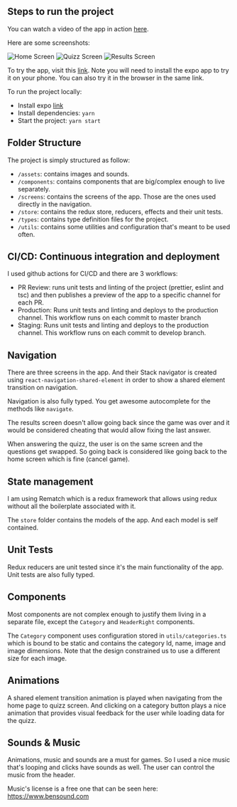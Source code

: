 ## Steps to run the project

You can watch a video of the app in action [here](https://www.loom.com/share/59045c7258d14c4bab84f15263542397).

Here are some screenshots:

![Home Screen](./assets/screenshots/home.jpeg "Home Screen") ![Quizz Screen](./assets/screenshots/quizz.jpeg "Quizz Screen") ![Results Screen](./assets/screenshots/results.jpeg "Results Screen")

To try the app, visit this [link](https://expo.io/@haikyuu/challenge?release-channel=production). Note you will need to install the expo app to try it on your phone. You can also try it in the browser in the same link.

To run the project locally:

- Install expo [link](https://docs.expo.io/)
- Install dependencies: `yarn`
- Start the project: `yarn start`

## Folder Structure

The project is simply structured as follow:

- `/assets`: contains images and sounds.
- `/components`: contains components that are big/complex enough to live separately.
- `/screens`: contains the screens of the app. Those are the ones used directly in the navigation.
- `/store`: contains the redux store, reducers, effects and their unit tests.
- `/types`: contains type definition files for the project.
- `/utils`: contains some utilities and configuration that's meant to be used often.

## CI/CD: Continuous integration and deployment

I used github actions for CI/CD and there are 3 workflows:

- PR Review: runs unit tests and linting of the project (prettier, eslint and tsc) and then publishes a preview of the app to a specific channel for each PR.
- Production: Runs unit tests and linting and deploys to the production channel. This workflow runs on each commit to master branch
- Staging: Runs unit tests and linting and deploys to the production channel. This workflow runs on each commit to develop branch.

## Navigation

There are three screens in the app. And their Stack navigator is created using `react-navigation-shared-element` in order to show a shared element transition on navigation.

Navigation is also fully typed. You get awesome autocomplete for the methods like `navigate`.

The results screen doesn't allow going back since the game was over and it would be considered cheating that would allow fixing the last answer.

When answering the quizz, the user is on the same screen and the questions get swapped. So going back is considered like going back to the home screen which is fine (cancel game).

## State management

I am using Rematch which is a redux framework that allows using redux without all the boilerplate associated with it.

The `store` folder contains the models of the app. And each model is self contained.

## Unit Tests

Redux reducers are unit tested since it's the main functionality of the app. Unit tests are also fully typed.

## Components

Most components are not complex enough to justify them living in a separate file, except the `Category` and `HeaderRight` components.

The `Category` component uses configuration stored in `utils/categories.ts` which is bound to be static and contains the category Id, name, image and image dimensions. Note that the design constrained us to use a different size for each image.

## Animations

A shared element transition animation is played when navigating from the home page to quizz screen. And clicking on a category button plays a nice animation that provides visual feedback for the user while loading data for the quizz.

## Sounds & Music

Animations, music and sounds are a must for games. So I used a nice music that's looping and clicks have sounds as well.
The user can control the music from the header.

Music's license is a free one that can be seen here: https://www.bensound.com

